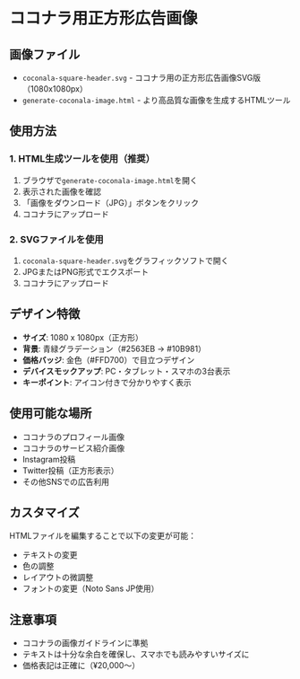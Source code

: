 # ココナラ用正方形広告画像

## 画像ファイル
- `coconala-square-header.svg` - ココナラ用の正方形広告画像SVG版（1080x1080px）
- `generate-coconala-image.html` - より高品質な画像を生成するHTMLツール

## 使用方法

### 1. HTML生成ツールを使用（推奨）
1. ブラウザで`generate-coconala-image.html`を開く
2. 表示された画像を確認
3. 「画像をダウンロード（JPG）」ボタンをクリック
4. ココナラにアップロード

### 2. SVGファイルを使用
1. `coconala-square-header.svg`をグラフィックソフトで開く
2. JPGまたはPNG形式でエクスポート
3. ココナラにアップロード

## デザイン特徴
- **サイズ**: 1080 x 1080px（正方形）
- **背景**: 青緑グラデーション（#2563EB → #10B981）
- **価格バッジ**: 金色（#FFD700）で目立つデザイン
- **デバイスモックアップ**: PC・タブレット・スマホの3台表示
- **キーポイント**: アイコン付きで分かりやすく表示

## 使用可能な場所
- ココナラのプロフィール画像
- ココナラのサービス紹介画像
- Instagram投稿
- Twitter投稿（正方形表示）
- その他SNSでの広告利用

## カスタマイズ
HTMLファイルを編集することで以下の変更が可能：
- テキストの変更
- 色の調整
- レイアウトの微調整
- フォントの変更（Noto Sans JP使用）

## 注意事項
- ココナラの画像ガイドラインに準拠
- テキストは十分な余白を確保し、スマホでも読みやすいサイズに
- 価格表記は正確に（¥20,000〜）